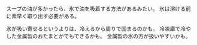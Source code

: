 スープの油が多かったら、氷で油を吸着する方法があるみたい。
氷は溶ける前に素早く取り出す必要がある。

氷が吸い寄せるというよりは、冷えるから周りで固まるのかも。
冷凍庫で冷やした金属製のおたまとかでもできるかも。
金属製の氷の方が扱いやすいかも。
